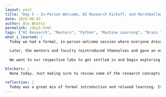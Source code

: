```yaml
---
layout: post
title: "Day 5 – In-Person Welcome, AI Research Kickoff, and Marshmallow Tower Game"
date: 2025-06-02
author: Ato Bhatta
permalink: /day5.html
tags: ["AI Research", "Mentors", "Python", "Machine Learning", "Brain Tumor", "RNA Sequencing", "Pandas", "Fun Activity"]
what_i_learned: |
  Today we had a formal, in-person welcome session where everyone dressed professionally. The day began with Dr. Kofi Nyarko, Director of the CEAMLS program, who introduced himself and gave an overview of the program. He talked about artificial intelligence (AI), its use in real-world sectors like healthcare and finance, and the growing importance of generative AI. We were also introduced to Ms. Gabriella Waters, Director of the CoNA Lab, who shared her background in neurodiversity, AI ethics, and bias mitigation. A Q&A session followed, helping us better understand how AI connects to research and real-world challenges.

  Later, the mentors and faculty reintroduced themselves and gave an overview of what to expect from the AI Research Institute this summer. We learned about the goals of AI research, took a group photo, and participated in a fun team-building challenge using spaghetti sticks and marshmallows to build the tallest structure. It was a creative and engaging way to encourage teamwork and problem-solving.
  
  We went to our respective labs to get settled in and begin exploring our workspaces.After the lunch break our mentor, Dr Roshan Paudel then walked us through what we’re expected to learn during the program, including Python, machine learning basics, and using tools like Pandas for data analysis. He also shared background knowledge about RNA sequencing, brain tumors, and examples of how previous research projects were structured and presented. Toward the end, our faculty mentor gave us time to work independently, which allowed us to reflect and explore some of the topics on our own.
  
blockers: |
  None today. Just making sure to review some of the research concepts again at home.

reflection: |
  Today was a great mix of formal introduction and relaxed learning. It was exciting to hear about what’s coming, and I appreciated getting some solo work time to think about the research project. I'm looking forward to diving deeper into Python and machine learning.
---
```


